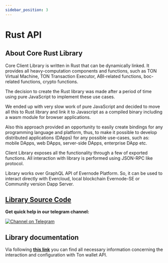 ```yaml
---
sidebar_position: 3
---
```


# Rust API

## About Core Rust Library

Core Client Library is written in Rust that can be dynamically linked. It provides all heavy-computation components and functions, such as TON Virtual Machine, TON Transaction Executor, ABI-related functions, boc-related functions, crypto functions.

The decision to create the Rust library was made after a period of time using pure JavaScript to implement these use cases.

We ended up with very slow work of pure JavaScript and decided to move all this to Rust library and link it to Javascript as a compiled binary including a wasm module for browser applications.

Also this approach provided an opportunity to easily create bindings for any programming language and platform, thus, to make it possible to develop distributed applications (DApps) for any possible use-cases, such as: mobile DApps, web DApps, server-side DApps, enterprise DApp etc.

Client Library exposes all the functionality through a few of exported functions. All interaction with library is performed using JSON-RPC like protocol.

Library works over GraphQL API of Evernode Platform. So, it can be used to interact directly with Evercloud, local blockchain Evernode-SE or Community version Dapp Server.

## [Library Source Code](https://github.com/tonlabs/ever-sdk)

**Get quick help in our telegram channel:**

[![Channel on Telegram](https://img.shields.io/badge/chat-on%20telegram-9cf.svg)](https://t.me/ever\_sdk)

## Library documentation

Via following [**this link**](https://github.com/broxus/ton-wallet-api) you can find all necessary information concerning the interaction and configuration with Ton wallet API.  
